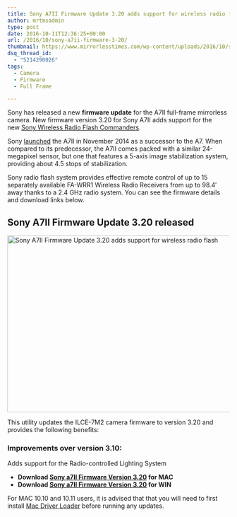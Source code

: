 ```yaml
---
title: Sony A7II Firmware Update 3.20 adds support for wireless radio flash
author: mrtmsadmin
type: post
date: 2016-10-11T12:36:25+00:00
url: /2016/10/sony-a7ii-firmware-3-20/
thumbnail: https://www.mirrorlesstimes.com/wp-content/uploads/2016/10/sony-a7ii-firmware-3-20.jpg
dsq_thread_id:
  - "5214290026"
tags:
  - Camera
  - Firmware
  - Full Frame

---
```

Sony has released a new **firmware update** for the A7II full-frame mirrorless camera. New firmware version 3.20 for Sony A7II adds support for the new <a href="http://amzn.to/2e66w4X" rel="external nofollow">Sony Wireless Radio Flash Commanders</a>.

Sony [launched][1] the A7II in November 2014 as a successor to the A7. When compared to its predecessor, the A7II comes packed with a similar 24-megapixel sensor, but one that features a 5-axis image stabilization system, providing about 4.5 stops of stabilization.

Sony radio flash system provides effective remote control of up to 15 separately available FA-WRR1 Wireless Radio Receivers from up to 98.4′ away thanks to a 2.4 GHz radio system. You can see the firmware details and download links below. <!--more-->

## Sony A7II Firmware Update 3.20 released

[<img class="aligncenter wp-image-635 size-full" title="Sony A7II Firmware Update 3.20 adds support for wireless radio flash" src="https://i1.wp.com/www.mirrorlesstimes.com/wp-content/uploads/2016/10/sony-a7ii-firmware-update-3-20-released.png?resize=600%2C400&#038;ssl=1" alt="Sony A7II Firmware Update 3.20 adds support for wireless radio flash" width="600" height="400" srcset="https://i1.wp.com/www.mirrorlesstimes.com/wp-content/uploads/2016/10/sony-a7ii-firmware-update-3-20-released.png?w=900&ssl=1 900w, https://i1.wp.com/www.mirrorlesstimes.com/wp-content/uploads/2016/10/sony-a7ii-firmware-update-3-20-released.png?resize=300%2C200&ssl=1 300w, https://i1.wp.com/www.mirrorlesstimes.com/wp-content/uploads/2016/10/sony-a7ii-firmware-update-3-20-released.png?resize=768%2C512&ssl=1 768w" sizes="(max-width: 600px) 100vw, 600px" data-recalc-dims="1" />][2]

This utility updates the ILCE-7M2 camera firmware to version 3.20 and provides the following benefits:

### Improvements over version 3.10:

Adds support for the Radio-controlled Lighting System

  * **Download <a title="" href="https://esupport.sony.com/US/p/swu-download.pl?mdl=ILCE7M2&upd_id=10934&os_group_id=29" target="_blank" rel="external nofollow">Sony a7II Firmware Version 3.20</a> for MAC**
  * **Download <a title="" href="https://esupport.sony.com/US/p/swu-download.pl?mdl=ILCE7M2&upd_id=10934&os_group_id=28" target="_blank" rel="external nofollow">Sony a7II Firmware Version 3.20</a> for WIN**

For MAC 10.10 and 10.11 users, it is advised that that you will need to first install <a href="http://esupport.sony.com/US/p/swu-download.pl?mdl=ILCE7&upd_id=10143&os_group_id=3" target="_blank">Mac Driver Loader</a> before running any updates.

 [1]: http://www.dailycameranews.com/2014/11/sony-alpha-a7ii-ilce-7m2/
 [2]: https://i1.wp.com/www.mirrorlesstimes.com/wp-content/uploads/2016/10/sony-a7ii-firmware-update-3-20-released.png?ssl=1
